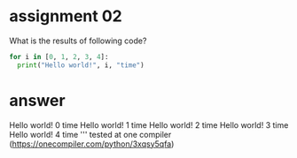 # assignment 02
What is the results of following code?
```python
for i in [0, 1, 2, 3, 4]:
  print("Hello world!", i, "time")
```
# answer
Hello world! 0 time
Hello world! 1 time
Hello world! 2 time
Hello world! 3 time
Hello world! 4 time
'''
tested at one compiler (https://onecompiler.com/python/3xqsy5qfa)
